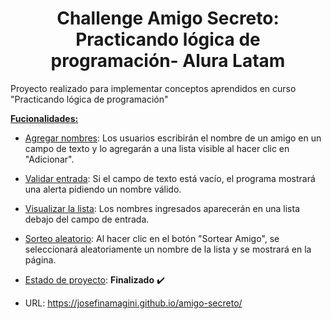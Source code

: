 <h1 align="center"> Challenge Amigo Secreto: Practicando lógica de programación- Alura Latam </h1>
<p> Proyecto realizado para implementar conceptos aprendidos en curso "Practicando lógica de programación"</p>

<p> <strong><ins>Fucionalidades:</ins></strong></p>

<p>
  
* <ins>Agregar nombres</ins>: Los usuarios escribirán el nombre de un amigo en un campo de texto y lo agregarán a una lista visible al hacer clic en "Adicionar".

* <ins>Validar entrada</ins>: Si el campo de texto está vacío, el programa mostrará una alerta pidiendo un nombre válido.

* <ins>Visualizar la lista</ins>: Los nombres ingresados aparecerán en una lista debajo del campo de entrada.

* <ins>Sorteo aleatorio</ins>: Al hacer clic en el botón "Sortear Amigo", se seleccionará aleatoriamente un nombre de la lista y se mostrará en la página.

* <ins>Estado de proyecto</ins>: **Finalizado** :heavy_check_mark:
* URL: https://josefinamagini.github.io/amigo-secreto/
</p>
